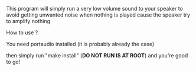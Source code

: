 This program will simply run a very low volume sound to your speaker
to avoid getting unwanted noise when nothing is played
cause the speaker try to amplify nothing

How to use ? 

You need portaudio installed (it is probably already the case)

then simply run "make install" (**DO NOT RUN IS AT ROOT**) and you're good to go!
